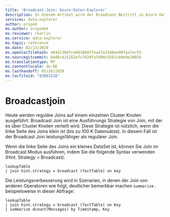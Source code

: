 ```yaml
---
title: 'Broadcast-Join: Azure-Daten-Explorer'
description: In diesem Artikel wird der Broadcast Beitritt in Azure Daten-Explorer beschrieben.
services: data-explorer
author: orspod
ms.author: orspodek
ms.reviewer: rkarlin
ms.service: data-explorer
ms.topic: reference
ms.date: 02/13/2020
ms.openlocfilehash: e64413047ceb83860f7ea47a1540ae99faa7ec55
ms.sourcegitcommit: b4d6c615252e7c7d20fafd99c5501cb0e9e2085b
ms.translationtype: MT
ms.contentlocale: de-DE
ms.lasthandoff: 05/26/2020
ms.locfileid: "83863216"
---
```

# <a name="broadcast-join"></a>Broadcastjoin

Heute werden reguläre Joins auf einem einzelnen Cluster Knoten ausgeführt.
Broadcast Join ist eine Ausführungs Strategie von Join, mit der es über Cluster Knoten verteilt wird. Diese Strategie ist nützlich, wenn die linke Seite des Joins klein ist (bis zu 100 K Datensätze). In diesem Fall ist der Broadcast Join leistungsfähiger als regulärer Join.

Wenn die linke Seite des Joins ein kleines DataSet ist, können Sie Join im Broadcast Modus ausführen, indem Sie die folgende Syntax verwenden (Hint. Strategy = Broadcast):

```kusto
lookupTable 
| join hint.strategy = broadcast (factTable) on key
```

Die Leistungsverbesserung wird in Szenarien, in denen der Join von anderen Operatoren wie folgt, deutlicher bemerkbar machen `summarize` . beispielsweise in dieser Abfrage:

```kusto
lookupTable 
| join hint.strategy = broadcast (factTable) on Key
| summarize dcount(Messages) by Timestamp, Key
```